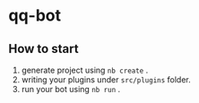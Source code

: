 # qq-bot

## How to start

1. generate project using `nb create` .
2. writing your plugins under `src/plugins` folder.
3. run your bot using `nb run` .
